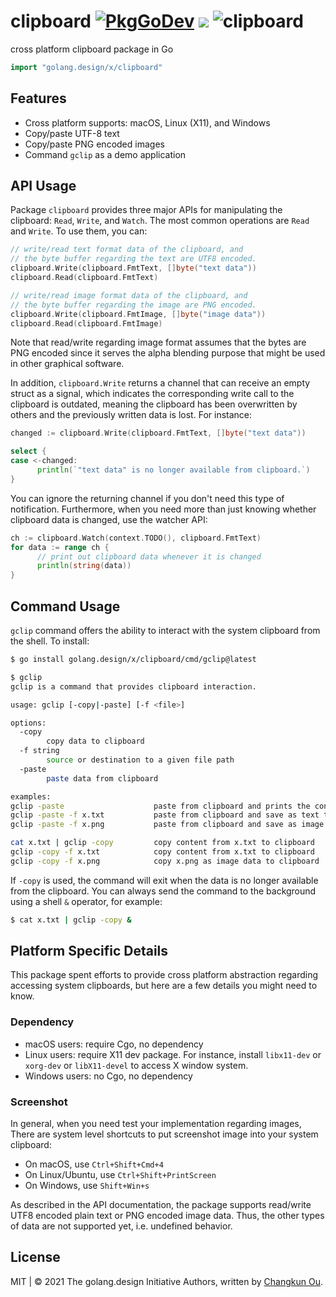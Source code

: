 # clipboard [![PkgGoDev](https://pkg.go.dev/badge/golang.design/x/clipboard)](https://pkg.go.dev/golang.design/x/clipboard) ![](https://changkun.de/urlstat?mode=github&repo=golang-design/clipboard) ![clipboard](https://github.com/golang-design/clipboard/workflows/clipboard/badge.svg?branch=main)

cross platform clipboard package in Go

```go
import "golang.design/x/clipboard"
```

## Features

- Cross platform supports: macOS, Linux (X11), and Windows
- Copy/paste UTF-8 text
- Copy/paste PNG encoded images
- Command `gclip` as a demo application

## API Usage

Package `clipboard` provides three major APIs for manipulating the
clipboard: `Read`, `Write`, and `Watch`. The most common operations are
`Read` and `Write`. To use them, you can:

```go
// write/read text format data of the clipboard, and
// the byte buffer regarding the text are UTF8 encoded.
clipboard.Write(clipboard.FmtText, []byte("text data"))
clipboard.Read(clipboard.FmtText)

// write/read image format data of the clipboard, and
// the byte buffer regarding the image are PNG encoded.
clipboard.Write(clipboard.FmtImage, []byte("image data"))
clipboard.Read(clipboard.FmtImage)
```

Note that read/write regarding image format assumes that the bytes are
PNG encoded since it serves the alpha blending purpose that might be
used in other graphical software.

In addition, `clipboard.Write` returns a channel that can receive an
empty struct as a signal, which indicates the corresponding write call
to the clipboard is outdated, meaning the clipboard has been overwritten
by others and the previously written data is lost. For instance:

```go
changed := clipboard.Write(clipboard.FmtText, []byte("text data"))

select {
case <-changed:
      println(`"text data" is no longer available from clipboard.`)
}
```

You can ignore the returning channel if you don't need this type of
notification. Furthermore, when you need more than just knowing whether
clipboard data is changed, use the watcher API:

```go
ch := clipboard.Watch(context.TODO(), clipboard.FmtText)
for data := range ch {
      // print out clipboard data whenever it is changed
      println(string(data))
}
```

## Command Usage

`gclip` command offers the ability to interact with the system clipboard
from the shell. To install:

```bash
$ go install golang.design/x/clipboard/cmd/gclip@latest
```

```bash
$ gclip
gclip is a command that provides clipboard interaction.

usage: gclip [-copy|-paste] [-f <file>]

options:
  -copy
        copy data to clipboard
  -f string
        source or destination to a given file path
  -paste
        paste data from clipboard

examples:
gclip -paste                    paste from clipboard and prints the content
gclip -paste -f x.txt           paste from clipboard and save as text to x.txt
gclip -paste -f x.png           paste from clipboard and save as image to x.png

cat x.txt | gclip -copy         copy content from x.txt to clipboard
gclip -copy -f x.txt            copy content from x.txt to clipboard
gclip -copy -f x.png            copy x.png as image data to clipboard
```

If `-copy` is used, the command will exit when the data is no longer
available from the clipboard. You can always send the command to the
background using a shell `&` operator, for example:

```bash
$ cat x.txt | gclip -copy &
```

## Platform Specific Details

This package spent efforts to provide cross platform abstraction regarding
accessing system clipboards, but here are a few details you might need to know.

### Dependency

- macOS users: require Cgo, no dependency
- Linux users: require X11 dev package. For instance, install `libx11-dev` or `xorg-dev` or `libX11-devel` to access X window system.
- Windows users: no Cgo, no dependency

### Screenshot

In general, when you need test your implementation regarding images,
There are system level shortcuts to put screenshot image into your system clipboard:

- On macOS, use `Ctrl+Shift+Cmd+4`
- On Linux/Ubuntu, use `Ctrl+Shift+PrintScreen`
- On Windows, use `Shift+Win+s`

As described in the API documentation, the package supports read/write
UTF8 encoded plain text or PNG encoded image data. Thus,
the other types of data are not supported yet, i.e. undefined behavior.

## License

MIT | &copy; 2021 The golang.design Initiative Authors, written by [Changkun Ou](https://changkun.de).